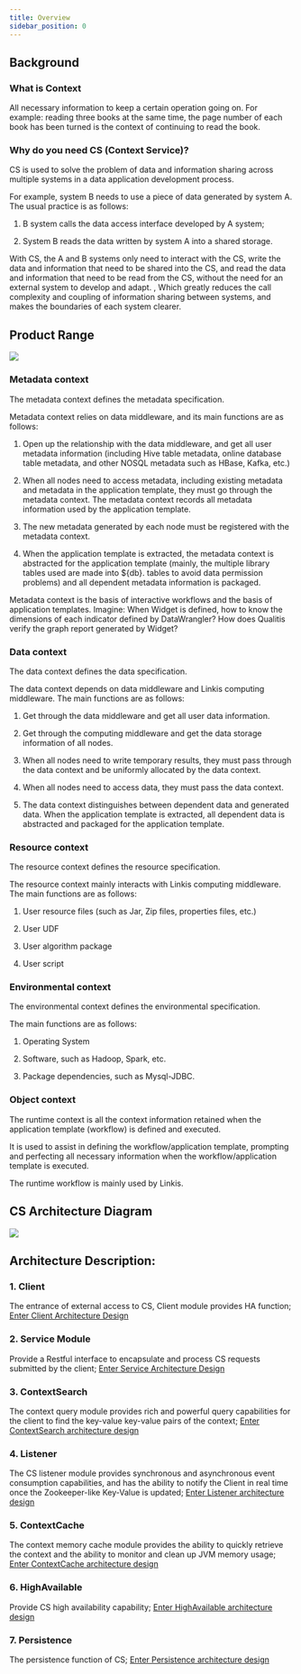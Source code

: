 ```yaml
---
title: Overview
sidebar_position: 0
---
```


## **Background**

### **What is Context**

All necessary information to keep a certain operation going on. For example: reading three books at the same time, the page number of each book has been turned is the context of continuing to read the book.

### **Why do you need CS (Context Service)?**

CS is used to solve the problem of data and information sharing across multiple systems in a data application development process.

For example, system B needs to use a piece of data generated by system A. The usual practice is as follows:

1. B system calls the data access interface developed by A system;

2. System B reads the data written by system A into a shared storage.

With CS, the A and B systems only need to interact with the CS, write the data and information that need to be shared into the CS, and read the data and information that need to be read from the CS, without the need for an external system to develop and adapt. , Which greatly reduces the call complexity and coupling of information sharing between systems, and makes the boundaries of each system clearer.

## **Product Range**

![](/Images/Architecture/Public_Enhancement_Service/ContextService/linkis-contextservice-01.png)

### Metadata context

The metadata context defines the metadata specification.

Metadata context relies on data middleware, and its main functions are as follows:

1. Open up the relationship with the data middleware, and get all user metadata information (including Hive table metadata, online database table metadata, and other NOSQL metadata such as HBase, Kafka, etc.)

2. When all nodes need to access metadata, including existing metadata and metadata in the application template, they must go through the metadata context. The metadata context records all metadata information used by the application template.

3. The new metadata generated by each node must be registered with the metadata context.

4. When the application template is extracted, the metadata context is abstracted for the application template (mainly, the multiple library tables used are made into \${db}. tables to avoid data permission problems) and all dependent metadata information is packaged.

Metadata context is the basis of interactive workflows and the basis of application templates. Imagine: When Widget is defined, how to know the dimensions of each indicator defined by DataWrangler? How does Qualitis verify the graph report generated by Widget?

### Data context

The data context defines the data specification.

The data context depends on data middleware and Linkis computing middleware. The main functions are as follows:

1. Get through the data middleware and get all user data information.

2. Get through the computing middleware and get the data storage information of all nodes.

3. When all nodes need to write temporary results, they must pass through the data context and be uniformly allocated by the data context.

4. When all nodes need to access data, they must pass the data context.

5. The data context distinguishes between dependent data and generated data. When the application template is extracted, all dependent data is abstracted and packaged for the application template.

### Resource context

The resource context defines the resource specification.

The resource context mainly interacts with Linkis computing middleware. The main functions are as follows:

1. User resource files (such as Jar, Zip files, properties files, etc.)

2. User UDF

3. User algorithm package

4. User script

### Environmental context

The environmental context defines the environmental specification.

The main functions are as follows:

1. Operating System

2. Software, such as Hadoop, Spark, etc.

3. Package dependencies, such as Mysql-JDBC.

### Object context

The runtime context is all the context information retained when the application template (workflow) is defined and executed.

It is used to assist in defining the workflow/application template, prompting and perfecting all necessary information when the workflow/application template is executed.

The runtime workflow is mainly used by Linkis.

## **CS Architecture Diagram**

![](/Images/Architecture/Public_Enhancement_Service/ContextService/linkis-contextservice-02.png)

## **Architecture Description:**

### 1. Client

The entrance of external access to CS, Client module provides HA function;
[Enter Client Architecture Design](context-service-client.md)

### 2. Service Module

Provide a Restful interface to encapsulate and process CS requests submitted by the client;
[Enter Service Architecture Design](context-service.md)

### 3. ContextSearch

The context query module provides rich and powerful query capabilities for the client to find the key-value key-value pairs of the context;
[Enter ContextSearch architecture design](context-service-search.md)

### 4. Listener

The CS listener module provides synchronous and asynchronous event consumption capabilities, and has the ability to notify the Client in real time once the Zookeeper-like Key-Value is updated;
[Enter Listener architecture design](context-service-listener.md)

### 5. ContextCache

The context memory cache module provides the ability to quickly retrieve the context and the ability to monitor and clean up JVM memory usage;
[Enter ContextCache architecture design](context-service-cache.md)

### 6. HighAvailable

Provide CS high availability capability;
[Enter HighAvailable architecture design](context-service-highavailable.md)

### 7. Persistence

The persistence function of CS;
[Enter Persistence architecture design](context-service-persistence.md)
